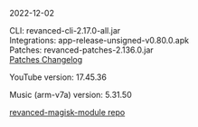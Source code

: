 2022-12-02
  
CLI: revanced-cli-2.17.0-all.jar  
Integrations: app-release-unsigned-v0.80.0.apk  
Patches: revanced-patches-2.136.0.jar  
[Patches Changelog](https://github.com/revanced/revanced-patches/releases/tag/v2.136.0)  

YouTube version: 17.45.36  

Music (arm-v7a) version: 5.31.50  

[revanced-magisk-module repo](https://github.com/j-hc/revanced-magisk-module)
